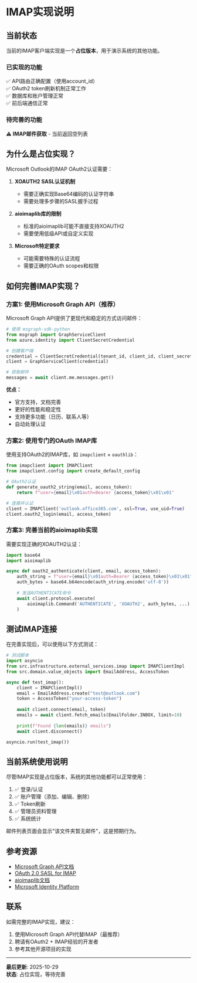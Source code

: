 # IMAP实现说明

## 当前状态

当前的IMAP客户端实现是一个**占位版本**，用于演示系统的其他功能。

### 已实现的功能

✅ API路由正确配置（使用account_id）  
✅ OAuth2 token刷新机制正常工作  
✅ 数据库和账户管理正常  
✅ 前后端通信正常  

### 待完善的功能

⚠️ **IMAP邮件获取** - 当前返回空列表

## 为什么是占位实现？

Microsoft Outlook的IMAP OAuth2认证需要：

1. **XOAUTH2 SASL认证机制**
   - 需要正确实现Base64编码的认证字符串
   - 需要处理多步骤的SASL握手过程

2. **aioimaplib库的限制**
   - 标准的aioimaplib可能不直接支持XOAUTH2
   - 需要使用低级API或自定义实现

3. **Microsoft特定要求**
   - 可能需要特殊的认证流程
   - 需要正确的OAuth scopes和权限

## 如何完善IMAP实现？

### 方案1: 使用Microsoft Graph API（推荐）

Microsoft Graph API提供了更现代和稳定的方式访问邮件：

```python
# 使用 msgraph-sdk-python
from msgraph import GraphServiceClient
from azure.identity import ClientSecretCredential

# 创建客户端
credential = ClientSecretCredential(tenant_id, client_id, client_secret)
client = GraphServiceClient(credential)

# 获取邮件
messages = await client.me.messages.get()
```

**优点：**
- 官方支持，文档完善
- 更好的性能和稳定性
- 支持更多功能（日历、联系人等）
- 自动处理认证

### 方案2: 使用专门的OAuth IMAP库

使用支持OAuth2的IMAP库，如 `imapclient` + `oauthlib`：

```python
from imapclient import IMAPClient
from imapclient.config import create_default_config

# OAuth2认证
def generate_oauth2_string(email, access_token):
    return f"user={email}\x01auth=Bearer {access_token}\x01\x01"

# 连接并认证
client = IMAPClient('outlook.office365.com', ssl=True, use_uid=True)
client.oauth2_login(email, access_token)
```

### 方案3: 完善当前的aioimaplib实现

需要实现正确的XOAUTH2认证：

```python
import base64
import aioimaplib

async def oauth2_authenticate(client, email, access_token):
    auth_string = f"user={email}\x01auth=Bearer {access_token}\x01\x01"
    auth_bytes = base64.b64encode(auth_string.encode('utf-8'))
    
    # 发送AUTHENTICATE命令
    await client.protocol.execute(
        aioimaplib.Command('AUTHENTICATE', 'XOAUTH2', auth_bytes, ...)
    )
```

## 测试IMAP连接

在完善实现后，可以使用以下方式测试：

```python
# 测试脚本
import asyncio
from src.infrastructure.external_services.imap import IMAPClientImpl
from src.domain.value_objects import EmailAddress, AccessToken

async def test_imap():
    client = IMAPClientImpl()
    email = EmailAddress.create("test@outlook.com")
    token = AccessToken("your-access-token")
    
    await client.connect(email, token)
    emails = await client.fetch_emails(EmailFolder.INBOX, limit=10)
    
    print(f"Found {len(emails)} emails")
    await client.disconnect()

asyncio.run(test_imap())
```

## 当前系统使用说明

尽管IMAP实现是占位版本，系统的其他功能都可以正常使用：

1. ✅ 登录/认证
2. ✅ 账户管理（添加、编辑、删除）
3. ✅ Token刷新
4. ✅ 管理员资料管理
5. ✅ 系统统计

邮件列表页面会显示"该文件夹暂无邮件"，这是预期行为。

## 参考资源

- [Microsoft Graph API文档](https://learn.microsoft.com/en-us/graph/api/overview)
- [OAuth 2.0 SASL for IMAP](https://developers.google.com/gmail/imap/xoauth2-protocol)
- [aioimaplib文档](https://aioimaplib.readthedocs.io/)
- [Microsoft Identity Platform](https://learn.microsoft.com/en-us/azure/active-directory/develop/)

## 联系

如需完整的IMAP实现，建议：
1. 使用Microsoft Graph API代替IMAP（最推荐）
2. 聘请有OAuth2 + IMAP经验的开发者
3. 参考其他开源项目的实现

---

**最后更新**: 2025-10-29  
**状态**: 占位实现，等待完善


